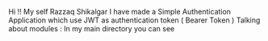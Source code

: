 Hi !! My self Razzaq Shikalgar 
I have made a Simple Authentication Application which use JWT as authentication token ( Bearer Token ) 
Talking about modules : 
In my main directory you can see 

